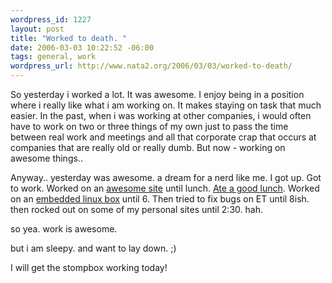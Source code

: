 ```yaml
--- 
wordpress_id: 1227
layout: post
title: "Worked to death. "
date: 2006-03-03 10:22:52 -06:00
tags: general, work
wordpress_url: http://www.nata2.org/2006/03/03/worked-to-death/
---
```

So yesterday i worked a lot. It was awesome. I enjoy being in a position where i really like what i am working on. It makes staying on task that much easier. In the past, when i was working at other companies, i would often have to work on two or three things of my own just to pass the time between real work and meetings and all that corporate crap that occurs at companies that are really old or really dumb. But now - working on awesome things..

Anyway.. yesterday was awesome. a dream for a nerd like me. I got up. Got to work. Worked on an <a href="http://www.extratasty.com">awesome site</a> until lunch. <a href="http://metromix.chicagotribune.com/dining/63960,0,1867412.venue">Ate a good lunch</a>. Worked on an <a href="http://stompboxnetworks.com/">embedded linux box</a> until 6. Then tried to fix bugs on ET until 8ish. then rocked out on some of my personal sites until 2:30. hah.

so yea. work is awesome.

but i am sleepy. and want to lay down. ;)

I will get the stompbox working today!
